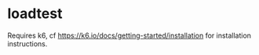 # loadtest

Requires k6, cf https://k6.io/docs/getting-started/installation for installation instructions.
